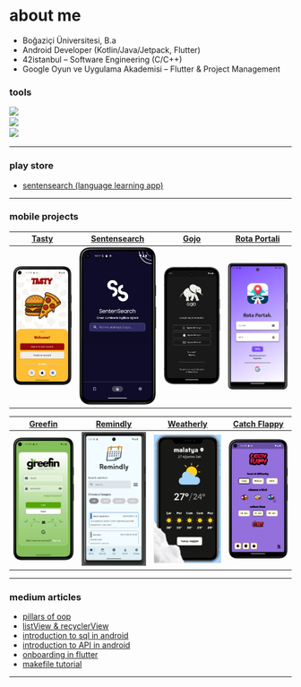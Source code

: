 
# about me

* Boğaziçi Üniversitesi, B.a
* Android Developer (Kotlin/Java/Jetpack, Flutter)
* 42istanbul – Software Engineering (C/C++)
* Google Oyun ve Uygulama Akademisi – Flutter & Project Management

### tools

<img src="https://skillicons.dev/icons?i=kotlin,flutter,java,c,cpp,python" /> <br>
<img src="https://skillicons.dev/icons?i=vscode,androidstudio,idea" /> <br>
<img src="https://skillicons.dev/icons?i=git,firebase,linux,figma" /> <br>

---

### play store

* [sentensearch (language learning app)](https://play.google.com/store/apps/details?id=com.bugrahankaramollaoglu.sentensearch)

---

### mobile projects

| [Tasty](https://github.com/bugrahankaramollaoglu/tasty) | [Sentensearch](https://github.com/bugrahankaramollaoglu/sentensearch) | [Gojo](https://github.com/bugrahankaramollaoglu/gojo) | [Rota Portali](https://github.com/bugrahankaramollaoglu/rota_portali) |
|-----------------|---------------|-------------------|---------------|
| <img src="https://github.com/bugrahankaramollaoglu/bugrahankaramollaoglu/blob/main/readme_files/tasty.png" width="200"/> | <img src="https://github.com/bugrahankaramollaoglu/bugrahankaramollaoglu/blob/main/readme_files/sentensearch.png" width="200"/> | <img src="https://github.com/bugrahankaramollaoglu/bugrahankaramollaoglu/blob/main/readme_files/gojo.png" width="200"/> | <img src="https://github.com/bugrahankaramollaoglu/bugrahankaramollaoglu/blob/main/readme_files/rota_portali.png" width="200"/> |

| [Greefin](https://github.com/bugrahankaramollaoglu/greefin) | [Remindly](https://github.com/bugrahankaramollaoglu/remindly) | [Weatherly](https://github.com/bugrahankaramollaoglu/weatherly) | [Catch Flappy](https://github.com/bugrahankaramollaoglu/catch-flappy) |
|-------------|------------------|----------------|--------------|
| <img src="https://github.com/bugrahankaramollaoglu/bugrahankaramollaoglu/blob/main/readme_files/greefin.png" width="200"/> | <img src="https://github.com/bugrahankaramollaoglu/bugrahankaramollaoglu/blob/main/readme_files/remindly.png" width="200"/> | <img src="https://github.com/bugrahankaramollaoglu/bugrahankaramollaoglu/blob/main/readme_files/weatherly.png" width="200"/> | <img src="https://github.com/bugrahankaramollaoglu/bugrahankaramollaoglu/blob/main/readme_files/catch_flappy.png" width="200"/> |


---

### medium articles

* [pillars of oop](https://medium.com/@bugrakaramollaoglu/pillars-of-oop-ed42fb6d29e8)
* [listView & recyclerView](https://medium.com/@bugrakaramollaoglu/listview-and-recyclerview-android-78e4d38b23c6)
* [introduction to sql in android](https://medium.com/@bugrahankaramollaoglu/sqlite-nedir-nas%C4%B1l-kullan%C4%B1l%C4%B1r-c0a766e0519e)
* [introduction to API in android](https://medium.com/@bugrahankaramollaoglu/%C3%BCcretsiz-api-kaynaklar%C4%B1-nas%C4%B1l-kullan%C4%B1l%C4%B1r-hava-durumu-68036a06d3e2)
* [onboarding in flutter](https://medium.com/@bugrahankaramollaoglu/how-to-implement-onboarding-in-flutter-a334386dfb9b)
* [makefile tutorial](https://medium.com/@bugrakaramollaoglu/makefile-tutorial-e95b25078633)

---

